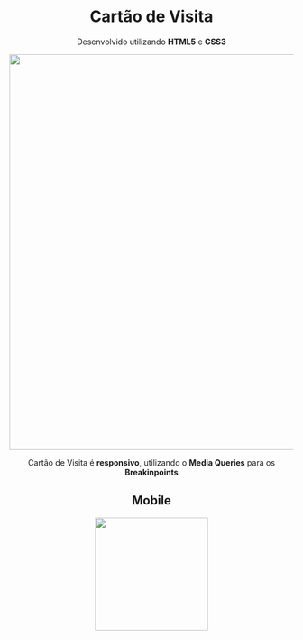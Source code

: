 <h1 align="center">Cartão de Visita</h1>

<p align="center">
  Desenvolvido utilizando <b>HTML5</b> e <b>CSS3</b> 
</p>

<div align="center">
  <img src="https://user-images.githubusercontent.com/95047891/199128839-6df79d02-add4-4d43-940e-f8378f8e6942.svg" width="700px"/>
</div> 

<p align="center">
   Cartão de Visita é <b>responsivo</b>, utilizando o <b>Media Queries</b> para os <b>Breakinpoints</b> 
</p>

<h2 align="center">Mobile</h2>

<div align="center">
  <img src="https://user-images.githubusercontent.com/95047891/199131667-a183f08c-e011-4a46-ba3f-b210fac5d310.svg" width="200px"/>
</div> 
